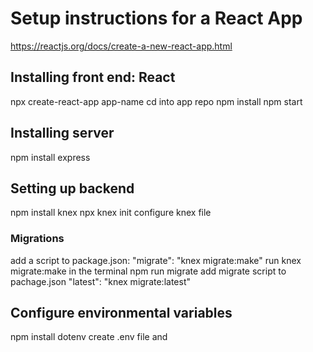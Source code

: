 # Setup instructions for a React App

https://reactjs.org/docs/create-a-new-react-app.html

## Installing front end: React

npx create-react-app app-name
cd into app repo
npm install
npm start

## Installing server

npm install express

## Setting up backend

npm install knex
npx knex init
configure knex file

### Migrations

add a script to package.json:
"migrate": "knex migrate:make"
run knex migrate:make in the terminal
npm run migrate <initial-migration>
add migrate script to pachage.json
"latest": "knex migrate:latest"

## Configure environmental variables

npm install dotenv
create .env file and

